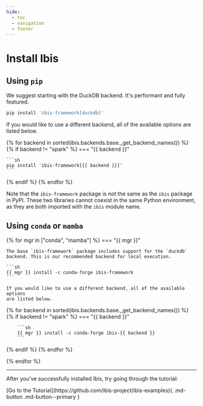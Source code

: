```yaml
---
hide:
  - toc
  - navigation
  - footer
---
```


# Install Ibis

## Using `pip`

We suggest starting with the DuckDB backend. It's performant and fully
featured.

```sh
pip install 'ibis-framework[duckdb]'
```

If you would like to use a different backend, all of the available options are
listed below.

{% for backend in sorted(ibis.backends.base._get_backend_names()) %}
{% if backend != "spark" %}
=== "{{ backend }}"

    ```sh
    pip install 'ibis-framework[{{ backend }}]'
    ```

{% endif %}
{% endfor %}

Note that the `ibis-framework` package is _not_ the same as the `ibis` package
in PyPI. These two libraries cannot coexist in the same Python environment, as
they are both imported with the `ibis` module name.

## Using `conda` or `mamba`

<!-- prettier-ignore-start -->

{% for mgr in ["conda", "mamba"] %}
=== "{{ mgr }}"

    The base `ibis-framework` package includes support for the `duckdb`
    backend. This is our recommended backend for local execution.

    ```sh
    {{ mgr }} install -c conda-forge ibis-framework
    ```

    If you would like to use a different backend, all of the available options
    are listed below.

{% for backend in sorted(ibis.backends.base._get_backend_names()) %}
{% if backend != "spark" %}
    === "{{ backend }}"

        ```sh
        {{ mgr }} install -c conda-forge ibis-{{ backend }}
        ```

{% endif %}
{% endfor %}

{% endfor %}

<!-- prettier-ignore-end -->

---

After you've successfully installed Ibis, try going through the tutorial:

<div class="install-tutorial-button" markdown>
[Go to the Tutorial](https://github.com/ibis-project/ibis-examples){ .md-button .md-button--primary }
</div>
